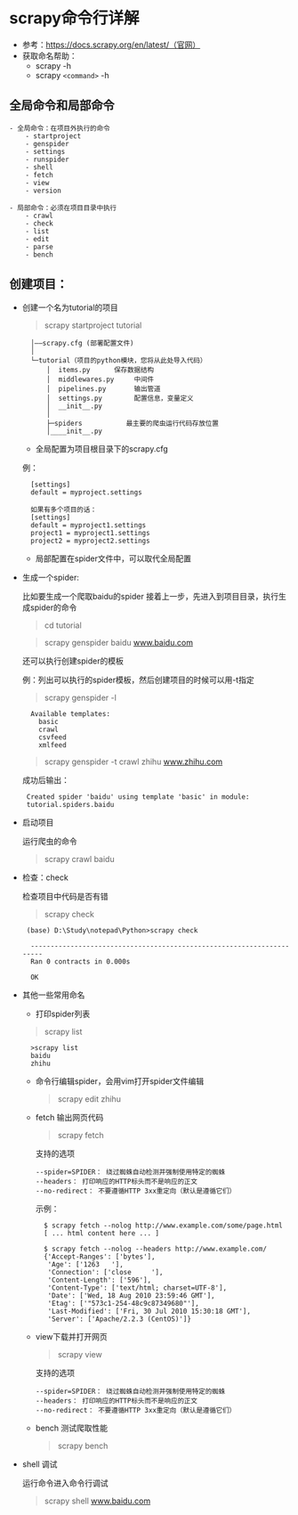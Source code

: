# scrapy命令行详解

- 参考：https://docs.scrapy.org/en/latest/（官网）
- 获取命名帮助：
    - scrapy -h
    - scrapy `<command>` -h
    
## 全局命令和局部命令
    - 全局命令：在项目外执行的命令
        - startproject
        - genspider
        - settings
        - runspider
        - shell
        - fetch
        - view
        - version
          
    - 局部命令：必须在项目目录中执行
        - crawl
        - check
        - list
        - edit
        - parse
        - bench
        
## 创建项目：

- 创建一个名为tutorial的项目

    >scrapy startproject tutorial
    
    
        │——scrapy.cfg (部署配置文件)
        │
        └─tutorial（项目的python模块，您将从此处导入代码）
            │  items.py      保存数据结构
            │  middlewares.py     中间件
            │  pipelines.py       输出管道
            │  settings.py        配置信息，变量定义
            │  __init__.py
            │
            ├─spiders           最主要的爬虫运行代码存放位置      
            │____init__.py     

   - 全局配置为项目根目录下的scrapy.cfg
    
    例：
    
        [settings]
        default = myproject.settings
        
        如果有多个项目的话：
        [settings]
        default = myproject1.settings
        project1 = myproject1.settings
        project2 = myproject2.settings
   
   - 局部配置在spider文件中，可以取代全局配置
   

- 生成一个spider:  
   
   比如要生成一个爬取baidu的spider
   接着上一步，先进入到项目目录，执行生成spider的命令
   > cd tutorial
   
   >scrapy genspider baidu www.baidu.com
   
   还可以执行创建spider的模板
   
   例：列出可以执行的spider模板，然后创建项目的时候可以用-t指定
   >scrapy genspider -l    
   
        Available templates:
          basic
          crawl
          csvfeed
          xmlfeed
    
   >scrapy genspider -t crawl zhihu www.zhihu.com

   成功后输出：
    
       Created spider 'baidu' using template 'basic' in module:
       tutorial.spiders.baidu

-  启动项目 
    
   运行爬虫的命令
   
   >scrapy crawl baidu
   
- 检查：check
   
   检查项目中代码是否有错    
   >scrapy check
   
       (base) D:\Study\notepad\Python>scrapy check
        
        ----------------------------------------------------------------------
        Ran 0 contracts in 0.000s
        
        OK

- 其他一些常用命名
    - 打印spider列表
     >scrapy list
    
        >scrapy list
        baidu
        zhihu
    - 命令行编辑spider，会用vim打开spider文件编辑
        > scrapy edit zhihu
     
    - fetch 输出网页代码
        >scrapy fetch <url>
    
        支持的选项
        
          --spider=SPIDER： 绕过蜘蛛自动检测并强制使用特定的蜘蛛
          --headers： 打印响应的HTTP标头而不是响应的正文
          --no-redirect： 不要遵循HTTP 3xx重定向（默认是遵循它们）
 
        示例：
        
            $ scrapy fetch --nolog http://www.example.com/some/page.html
            [ ... html content here ... ]
            
            $ scrapy fetch --nolog --headers http://www.example.com/
            {'Accept-Ranges': ['bytes'],
             'Age': ['1263   '],
             'Connection': ['close     '],
             'Content-Length': ['596'],
             'Content-Type': ['text/html; charset=UTF-8'],
             'Date': ['Wed, 18 Aug 2010 23:59:46 GMT'],
             'Etag': ['"573c1-254-48c9c87349680"'],
             'Last-Modified': ['Fri, 30 Jul 2010 15:30:18 GMT'],
             'Server': ['Apache/2.2.3 (CentOS)']}
    
    - view下载并打开网页
        >scrapy view <url>
    
        支持的选项
        
          --spider=SPIDER： 绕过蜘蛛自动检测并强制使用特定的蜘蛛
          --headers： 打印响应的HTTP标头而不是响应的正文
          --no-redirect： 不要遵循HTTP 3xx重定向（默认是遵循它们）
        
    - bench 测试爬取性能
        > scrapy bench
    
-  shell 调试

   运行命令进入命令行调试
   
   >scrapy shell www.baidu.com
   

   